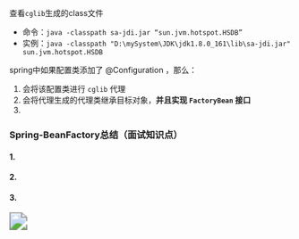 查看`cglib`生成的class文件

- 命令：` java -classpath sa-jdi.jar “sun.jvm.hotspot.HSDB” `
- 实例：` java -classpath "D:\mySystem\JDK\jdk1.8.0_161\lib\sa-jdi.jar" sun.jvm.hotspot.HSDB `





spring中如果配置类添加了 @Configuration ，那么：

1. 会将该配置类进行 `cglib` 代理
2. 会将代理生成的代理类继承目标对象，**并且实现 `FactoryBean` 接口**
3. 







### Spring-BeanFactory总结（面试知识点）

#### 1. 

#### 2. 

#### 3. 

<img src="images\spring\spring的工厂初始化过程中重要的类型对象（5个）.png" style="zoom:200%;" />